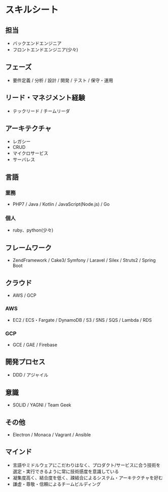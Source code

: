 # スキルシート
## 担当
- バックエンドエンジニア
- フロントエンドエンジニア(少々)
## フェーズ
- 要件定義 / 分析 / 設計 / 開発 / テスト / 保守・運用
## リード・マネジメント経験
- テックリード / チームリーダ
## アーキテクチャ
- レガシー
- CRUD
- マイクロサービス
- サーバレス
## 言語
### 業務
- PHP7 / Java / Kotlin / JavaScript(Node.js) / Go
### 個人
- ruby、python(少々)
## フレームワーク
- ZendFramework / Cake3/ Symfony / Laravel / Silex / Struts2 / Spring Boot
## クラウド
- AWS / GCP
### AWS
- EC2 / ECS・Fargate / DynamoDB / S3 / SNS / SQS / Lambda / RDS
### GCP
- GCE / GAE / Firebase
## 開発プロセス
- DDD / アジャイル
## 意識
- SOLID / YAGNI / Team Geek
## その他
- Electron / Monaca / Vagrant / Ansible
## マインド
- 言語やミドルウェアにこだわりはなく、プロダクト/サービスに合う技術を選定・実行できるように常に技術感度を意識している
- 凝集度高く、結合度を低く、疎結合によるシステム・アーキテクチャを好む
- 謙虚・尊敬・信頼によるチームビルディング
